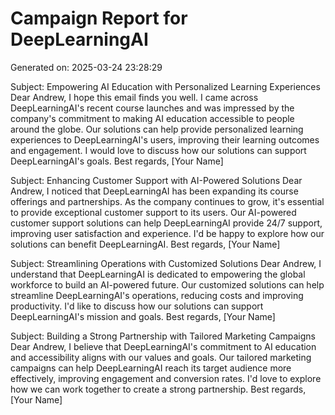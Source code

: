 # Campaign Report for DeepLearningAI
Generated on: 2025-03-24 23:28:29

Subject: Empowering AI Education with Personalized Learning Experiences
Dear Andrew,
I hope this email finds you well. I came across DeepLearningAI's recent course launches and was impressed by the company's commitment to making AI education accessible to people around the globe. Our solutions can help provide personalized learning experiences to DeepLearningAI's users, improving their learning outcomes and engagement. I would love to discuss how our solutions can support DeepLearningAI's goals.
Best regards,
[Your Name]

Subject: Enhancing Customer Support with AI-Powered Solutions
Dear Andrew,
I noticed that DeepLearningAI has been expanding its course offerings and partnerships. As the company continues to grow, it's essential to provide exceptional customer support to its users. Our AI-powered customer support solutions can help DeepLearningAI provide 24/7 support, improving user satisfaction and experience. I'd be happy to explore how our solutions can benefit DeepLearningAI.
Best regards,
[Your Name]

Subject: Streamlining Operations with Customized Solutions
Dear Andrew,
I understand that DeepLearningAI is dedicated to empowering the global workforce to build an AI-powered future. Our customized solutions can help streamline DeepLearningAI's operations, reducing costs and improving productivity. I'd like to discuss how our solutions can support DeepLearningAI's mission and goals.
Best regards,
[Your Name]

Subject: Building a Strong Partnership with Tailored Marketing Campaigns
Dear Andrew,
I believe that DeepLearningAI's commitment to AI education and accessibility aligns with our values and goals. Our tailored marketing campaigns can help DeepLearningAI reach its target audience more effectively, improving engagement and conversion rates. I'd love to explore how we can work together to create a strong partnership.
Best regards,
[Your Name]
